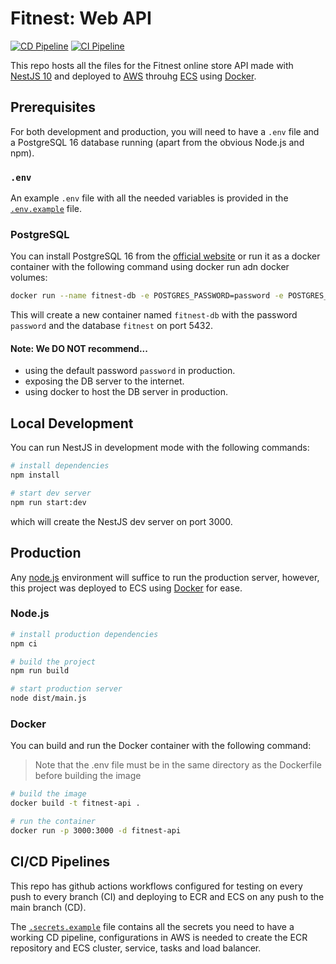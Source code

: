 # Fitnest: Web API

[![CD Pipeline](https://github.com/fitnestcorp/fitnest-api-backend/actions/workflows/cd.yml/badge.svg?branch=main)](https://github.com/fitnestcorp/fitnest-api-backend/actions/workflows/cd.yml) [![CI Pipeline](https://github.com/fitnestcorp/fitnest-api-backend/actions/workflows/ci.yml/badge.svg?branch=main)](https://github.com/fitnestcorp/fitnest-api-backend/actions/workflows/ci.yml)

This repo hosts all the files for the Fitnest online store API made with [NestJS 10](https://nestjs.com/) and deployed to [AWS](https://aws.amazon.com/) throuhg [ECS](https://aws.amazon.com/ecs/) using [Docker](https://www.docker.com/get-started/).

## Prerequisites

For both development and production, you will need to have a `.env` file and a PostgreSQL 16 database running (apart from the obvious Node.js and npm).

### `.env`

An example `.env` file with all the needed variables is provided in the [`.env.example`](https://github.com/fitnestcorp/fitnest-api-backend/blob/main/.env.example) file.

### PostgreSQL

You can install PostgreSQL 16 from the [official website](https://www.postgresql.org/download/) or run it as a docker container with the following command using docker run adn docker volumes:

``` bash
docker run --name fitnest-db -e POSTGRES_PASSWORD=password -e POSTGRES_DB=fitnest -p 5432:5432 -v fitnest-db-data:/var/lib/postgresql/data -d postgres:16
```

This will create a new container named `fitnest-db` with the password `password` and the database `fitnest` on port 5432.

#### Note: **We DO NOT recommend...**
- using the default password `password` in production.
- exposing the DB server to the internet.
- using docker to host the DB server in production.

## Local Development

You can run NestJS in development mode with the following commands:

``` bash
# install dependencies
npm install

# start dev server
npm run start:dev
```

which will create the NestJS dev server on port 3000.

## Production

Any [node.js](https://nodejs.org/en/blog/release/v20.15.0) environment will suffice to run the production server, however, this project was deployed to ECS using [Docker](https://www.docker.com/get-started/) for ease.

### Node.js

``` bash
# install production dependencies
npm ci

# build the project
npm run build

# start production server
node dist/main.js
```

### Docker

You can build and run the Docker container with the following command:

> Note that the .env file must be in the same directory as the Dockerfile before building the image

``` bash
# build the image
docker build -t fitnest-api .

# run the container
docker run -p 3000:3000 -d fitnest-api
```

## CI/CD Pipelines

This repo has github actions workflows configured for testing on every push to every branch (CI) and deploying to ECR and ECS on any push to the main branch (CD).

The [`.secrets.example`](https://github.com/fitnestcorp/fitnest-api-backend/blob/main/.secrets.example) file contains all the secrets you need to have a working CD pipeline, configurations in AWS is needed to create the ECR repository and ECS cluster, service, tasks and load balancer.